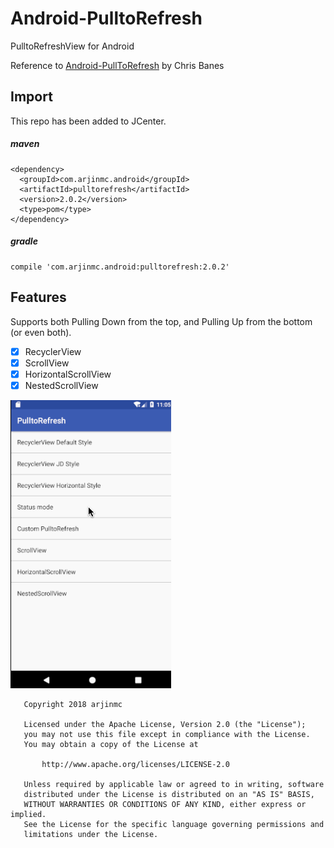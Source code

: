 # Android-PulltoRefresh
PulltoRefreshView for Android

Reference to [Android-PullToRefresh](https://github.com/chrisbanes/Android-PullToRefresh) by Chris Banes

## Import

This repo has been added to JCenter.
##### maven

```code
<dependency>
  <groupId>com.arjinmc.android</groupId>
  <artifactId>pulltorefresh</artifactId>
  <version>2.0.2</version>
  <type>pom</type>
</dependency>
```

##### gradle

```code
compile 'com.arjinmc.android:pulltorefresh:2.0.2'
```

## Features
Supports both Pulling Down from the top, and Pulling Up from the bottom (or even both).

- [x] RecyclerView
- [x] ScrollView
- [x] HorizontalScrollView
- [x] NestedScrollView

![image](https://github.com/arjinmc/Android-PulltoRefresh/blob/master/images/sample.gif)
```code
   Copyright 2018 arjinmc

   Licensed under the Apache License, Version 2.0 (the "License");
   you may not use this file except in compliance with the License.
   You may obtain a copy of the License at

       http://www.apache.org/licenses/LICENSE-2.0

   Unless required by applicable law or agreed to in writing, software
   distributed under the License is distributed on an "AS IS" BASIS,
   WITHOUT WARRANTIES OR CONDITIONS OF ANY KIND, either express or implied.
   See the License for the specific language governing permissions and
   limitations under the License.
```
